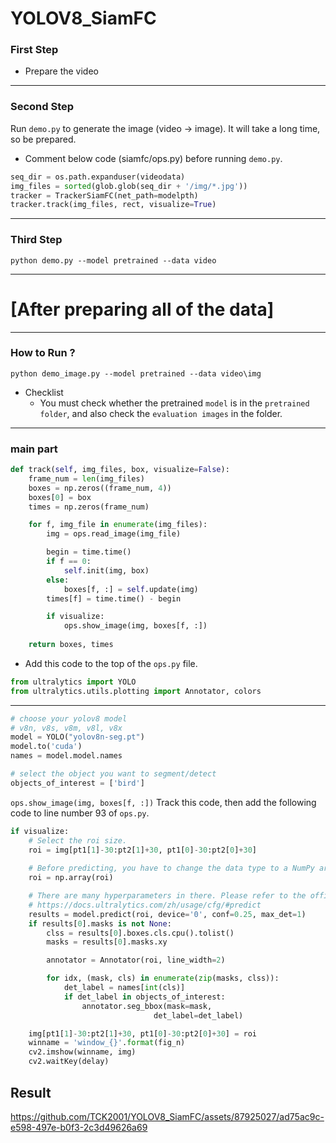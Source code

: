 # YOLOV8_SiamFC
### First Step
+ Prepare the video
----
### Second Step
Run `demo.py` to generate the image (video -> image). It will take a long time, so be prepared. 
+ Comment below code (siamfc/ops.py) before running `demo.py`.
```python
seq_dir = os.path.expanduser(videodata)
img_files = sorted(glob.glob(seq_dir + '/img/*.jpg'))
tracker = TrackerSiamFC(net_path=modelpth)
tracker.track(img_files, rect, visualize=True)
```
----
### Third Step
```shell
python demo.py --model pretrained --data video
```
----
# [After preparing all of the data]
----
### How to Run ?
```shell
python demo_image.py --model pretrained --data video\img
```
+ Checklist
  + You must check whether the pretrained `model` is in the `pretrained folder`, and also check the `evaluation images` in the folder.
----
### main part
```python
def track(self, img_files, box, visualize=False):
    frame_num = len(img_files)
    boxes = np.zeros((frame_num, 4))
    boxes[0] = box
    times = np.zeros(frame_num)

    for f, img_file in enumerate(img_files):
        img = ops.read_image(img_file)

        begin = time.time()
        if f == 0:
            self.init(img, box)
        else:
            boxes[f, :] = self.update(img)
        times[f] = time.time() - begin

        if visualize:
            ops.show_image(img, boxes[f, :])
            
    return boxes, times
```
+ Add this code to the top of the `ops.py` file.
```python
from ultralytics import YOLO
from ultralytics.utils.plotting import Annotator, colors
```
----
```python
# choose your yolov8 model
# v8n, v8s, v8m, v8l, v8x
model = YOLO("yolov8n-seg.pt")
model.to('cuda')
names = model.model.names

# select the object you want to segment/detect
objects_of_interest = ['bird']
```
`ops.show_image(img, boxes[f, :])` Track this code, then add the following code to line number 93 of `ops.py`.
```python
if visualize:
    # Select the roi size.
    roi = img[pt1[1]-30:pt2[1]+30, pt1[0]-30:pt2[0]+30]
    
    # Before predicting, you have to change the data type to a NumPy array.
    roi = np.array(roi)

    # There are many hyperparameters in there. Please refer to the official website.
    # https://docs.ultralytics.com/zh/usage/cfg/#predict
    results = model.predict(roi, device='0', conf=0.25, max_det=1)
    if results[0].masks is not None:
        clss = results[0].boxes.cls.cpu().tolist()
        masks = results[0].masks.xy

        annotator = Annotator(roi, line_width=2)

        for idx, (mask, cls) in enumerate(zip(masks, clss)):
            det_label = names[int(cls)]
            if det_label in objects_of_interest:
                annotator.seg_bbox(mask=mask,
                                det_label=det_label)

    img[pt1[1]-30:pt2[1]+30, pt1[0]-30:pt2[0]+30] = roi
    winname = 'window_{}'.format(fig_n)
    cv2.imshow(winname, img)
    cv2.waitKey(delay)
```
## Result
https://github.com/TCK2001/YOLOV8_SiamFC/assets/87925027/ad75ac9c-e598-497e-b0f3-2c3d49626a69
